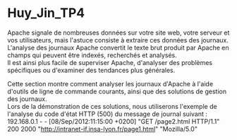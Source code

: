 # Huy_Jin_TP4

Apache signale de nombreuses données sur votre site web, votre serveur et vos utilisateurs, mais l'astuce consiste à extraire ces données des journaux.<br/>
L'analyse des journaux Apache convertit le texte brut produit par Apache en champs qui peuvent être indexés, recherchés et analysés.<br/>
Il est ainsi plus facile de superviser Apache, d'analyser des problèmes spécifiques ou d'examiner des tendances plus générales.<br/>

Cette section montre comment analyser les journaux d'Apache à l'aide d'outils de ligne de commande courants, ainsi que des solutions de gestion des journaux.<br/>
Lors de la démonstration de ces solutions, nous utiliserons l'exemple de l'analyse du code d'état HTTP (500) du message de journal suivant :<br/>
192.168.0.1 - - [08/Sep/2012:11:15:00 +0200] "GET /page2.html HTTP/1.1" 200 2000 "http://intranet-if.insa-lyon.fr/page1.html" "Mozilla/5.0"<br/>
